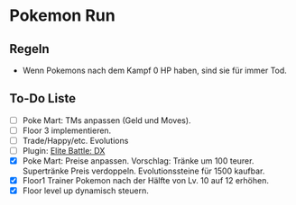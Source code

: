 # Pokemon Run

## Regeln

- Wenn Pokemons nach dem Kampf 0 HP haben, sind sie für immer Tod.

## To-Do Liste

- [ ] Poke Mart: TMs anpassen (Geld und Moves).
- [ ] Floor 3 implementieren.
- [ ] Trade/Happy/etc. Evolutions
- [ ] Plugin: [Elite Battle: DX](https://luka-sj.com/res/ebdx)
- [x] Poke Mart: Preise anpassen. Vorschlag: Tränke um 100 teurer. Supertränke Preis verdoppeln. Evolutionssteine für 1500 kaufbar.
- [x] Floor1 Trainer Pokemon nach der Hälfte von Lv. 10 auf 12 erhöhen.
- [x] Floor level up dynamisch steuern.